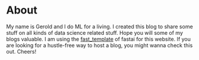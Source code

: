 # About

My name is Gerold and I do ML for a living. I created this blog to share some stuff on all kinds of data science related stuff.
Hope you will some of my blogs valuable. I am using the [fast_template](https://www.fast.ai/2020/01/16/fast_template/) of fastai for this website.
If you are looking for a hustle-free way to host a blog, you might wanna check this out. Cheers!
